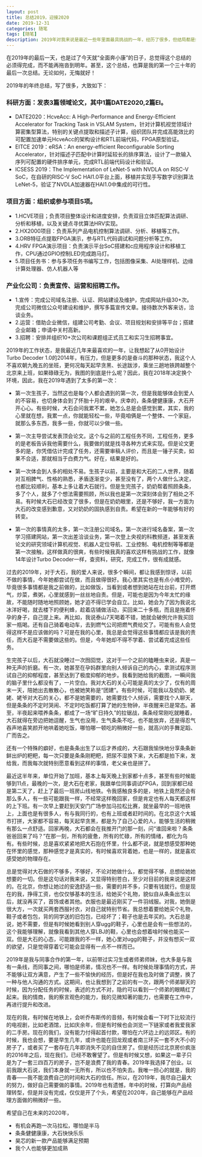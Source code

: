 ```yaml
---
layout: post
title: 总结2019，迎接2020
date: 2019-12-31
categories: 随笔
tags: [随笔]
description: 2019年对我来说是最近一些年里面最具挑战的一年，经历了很多，但结局都是好的。人们总说，向上的路总是很艰难，所以，我也可以说，2019年，我没有虚度光阴，我应该是在向上走，而不是原地踏步。
---
```


在2019年的最后一天，也是过了今天就“全面奔小康”的日子，总觉得这个总结的必须得完成，而不能再拖沓到明年。甚至，这个总结，也算是我的第一个三十年的最后一次总结。无论如何，无悔就好！

2019年的年终总结，写了很多，大致如下：

### 科研方面：发表3篇领域论文，其中1篇DATE2020,2篇EI。

- DATE2020：HcveAcc: A High-Performance and Energy-Efficient Accelerator for Tracking Task in VSLAM System，针对计算机视觉领域计算密集型算法，特别的关键点提取和描述子计算，组织团队并完成高能效比的可配置加速单元HcveAcc的架构设计和RTL前端代码，FPGA原型验证。
- EITCE 2019：eRSA：An energy-efficient Reconfigurable Sorting Accelerator，针对描述子匹配中计算时延较长的排序算法，设计了一款输入序列可配置的硬件排序单元，完成RTL前端代码设计和验证。
- ICSESS 2019：The Implementation of LeNet-5 with NVDLA on RISC-V SoC，在自研的RISC-V SoC HAI1.0平台上面，移植并实现手写数字识别算法LeNet-5，验证了NVDLA加速器在HAI1.0中集成的可行性。

### 项目方面：组织或参与项目5项。

- 1.HCVE项目；负责项目整体设计和进度安排，负责双目立体匹配算法调研、分析和移植，以及关键点寻优算法HRV实现。
- 2.HX2000项目：负责系列产品电机控制算法调研、分析、移植等工作。
- 3.ORB特征点提取FPGA演示，参与RTL代码调试和问题分析等工作。
- 4.HRV FPGA演示项目：负责演示平台SoC搭建和c应用程序设计和移植工作，CPU通过GPIO控制LED完成跑马灯。
- 5.项目任务书：参与多项任务书编写工作，包括图像采集、AI处理样机、边缘计算处理器、仿人机器人等

### 产业化公司：负责宣传、运营和招聘工作。

- 1.宣传：完成公司域名注册、认证、网站建设及维护，完成网站升级30+次。完成公司微信公众号建设和维护，撰写多篇宣传文章。接待数次外客来访，洽谈业务。
- 2.运营：借助企业微信，组建公司考勤、会议、项目规划和安排等平台；搭建企业邮箱；申请中关村高新。
- 3.招聘：安排并组织10+次公司和课题组正式员工和实习生招聘事宜。

2019年的工作状态，是我最近几年来最喜欢的一年，让我想起了从0开始设计Turbo Decoder 1.0的2014年，有压力，但是更多的是奋斗的那种状态，我这个人不喜欢朝九晚五的坐班，更何况每天起早贪黑、长途跋涉，乘坐三趟地铁跨越整个北京来上班，如果碌碌无为，我图的到底是什么呢？因此，我在2018年决定换个环境，因此，我在2019年遇到了太多的第一次：

- 第一次生孩子，当然这也是每个人都会遇到的第一次，但是我能够体会到爱人的不容易，也切身体会到了怀胎十月的艰辛。庆幸的，条条健健康康，大石开开心心。有些时候，大石会问我累不累，她怎么总是会感觉到累，其实，我的心里就在想，我累一点，你就能轻松一些，毕竟咱俩是一个整体、一个家庭，就那么多东西，我多一些，你就可以少做一些。

- 第一次主导尝试发表顶会论文。这个与之前的工程任务不同，工程任务，更多的是老板告诉我他需要什么，我要做的就是找寻各种方式来实现。但是论文更多的是，你凭借估计完成了任务，还需要审稿人评价，而且是一锤子买卖，如果不合适，那就相当于白费力气。好在，结果是好的。

- 第一次体会到人多的相处不易。生孩子以前，主要是和大石的二人世界，随着对互相脾气、性格的熟悉，矛盾逐渐变少，甚至没有了，两个人做什么决定，也都比较顺利，基本上多让着大石就行。但是生完孩子，奶奶帮着照顾条条，多了个人，就多了个想法需要照顾，所以我也是第一次深刻体会到了相处之不易。有时候大石已经改变了很多，但是在奶奶眼里，还是不够好，我一方面为大石的改变感到歉意，又对奶奶的固执感到自责。希望在新的一年能够有好的转变。

- 第一次的事情真的太多，第一次注册公司域名，第一次进行域名备案，第一次学习搭建网站，第一次出差洽谈业务，第一次登上央视的科教频道，甚至发表论文的研究领域计算机视觉、机器人定位导航、工业控制、电机控制等等都是第一次接触，这样做真的很爽，有些时候我真的喜欢这样有挑战的工作，就像14年设计Turbo Decoder一样，查资料，研究，完成工作，很有成就感。

过去的2019年，对于大石，我的爱人来说，很多个瞬间，都让我感到惊讶，以前不做的事情，今年她都尝试在做，而且做得很好。我心里其实也是有点小难受的，毕竟很多事情都是我之前做的，比如做饭，当看到或者想到她站在灶台前，打开燃气，炒菜，煮粥，心里就感到一丝丝地自责。但是，可能也是因为今年太忙的缘故，不能随时随地地照顾她，她才迫不得已学会自立。比如，她会为了因为我说北冰洋好喝，就去楼下的便利蜂，趁着店铺做活动，买回来二十多瓶，而且是拖着怀孕的身子，自己提上来。再比如，我说泰山7天喝着不错，她就会破例允许我买回家一瓶喝。还有自己骑着电动车，去到燃气公司把燃气费给交了。可能有些人会觉得这样不是应该做的吗？可是在我的心里，我总是会觉得这些事情都应该是我的责任，而大石是不需要做这些的。但是，今年她却不得不学着、尝试着完成这些任务。

生完孩子以后，大石就没睡过一次囫囵觉，这对于一个之前的瞌睡虫来说，真是一种无声的折磨。有一次，她甚至在孕妈群里向别人倾诉自己的内心，拿测试程序测试自己的抑郁程度，甚至达到了极度抑郁的地步。我看到她给我的截图，一瞬间我的脑子里什么都没有了，一片空白。我对大石的关心可能是真的太少了，仅有的周末一天，陪她出去散散心，也被她笑称是“团建”。有些时候，可能我以及奶奶、姥姥、姥爷对大石的关心，都不是她需要的，她需要找个人倾诉，需要找个人聊天，但是条条的不定时哭闹、不定时吃饭都打算了她的生物钟，半夜醒来已是常态。甚至，半夜起来喂养条条，都成了一场“旷日持久”的拉锯战，条条经常刚吃就睡着，大石就得在旁边把她逗醒，生气也没用，生气条条不吃，也不能放弃，还是得忍气吞声地喜笑颜开地哄着她吃饭，哪怕哪一顿吃的稍微好一些，就高兴的手舞足蹈、广而告之。

还有一个特殊的癖好，也是条条出生了以后才养成的，大石跟我愉快地分享条条新鲜出炉的粑粑，每一次只要是条条刚粑粑，把尿不湿换下来，大石都是拍下来，发给我，而我每次就特别愿意看到这样的事情，老父亲也是拼了。

最近这半年来，单位开始了加班，基本上每天晚上到家都十点多，甚至有些时候能够到11点，最晚的一次，是大石在老家，我跟单位同事调试FPGA，回到家都已经是第二天了，赶上了最后一班房山线地铁。令我感触良多的是，地铁上竟然还会有那么多人，有一些可能跟我一样，不经常这样晚回家，但是肯定也有人每天都这样的上下班。有一次早上要赶到天安门广场参加马拉松比赛，就坐最早的一班地铁上，上面也是有很多人，有与我同行的，也有上班或者赶时间的。在北京这个大城市打拼，大家都不容易，每天起早贪黑，都是为了自己心爱的人，能够生活的稍微有那么一点舒适。回家再晚，大石都会在我推开门的那一刻，问“谁回来啦？条条爸爸回来了吗？”在那一刻，所有的疲惫，所有的忙碌，所有的情绪，都化为乌有。有些时候，总是喜欢紧紧地把大石抱在怀里，什么都不说，就是想感受那种她在怀里的感觉，那种感觉才是真实的，有时候喜欢背着她，也是一样的，就是喜欢感受她的物理存在。

总是觉得对大石做的不够多，不够好，不论对她做什么，都觉得不够，总想给她她想要的一切。但是这句话对我来说，又显得特别苍白，至少对目前的我来说是这样的。在北京，你想让她过的安逸舒适一些，需要的并不多，只要有钱就行。但是现在的我，挣得工资，也仅仅够基本的生活，给她买个礼物，貌似自从条条出生以后，就没再买了，首饰或者其他。衣服也是最近刚买了一件羽绒服。对我，她倒是很大方，一次就买两套西服衬衣，对自己就特别节省。我总想着要给她买个礼物，鞋子或者包包，背的同学送的旧包包，已经坏了；鞋子也是去年买的。大石总是说，她不需要，但是有时候她看到别人穿ugg的鞋子，心里也是会有一些想法的，这个我能够理解，就像我看到其他人穿LBJ的鞋，心里也会想着啥时候也能买一双。但是大石的心态，可能跟我的不一样，她心里对ugg的鞋子，并没有想买一双的欲望，只是觉得穿着它可能会显得有一点不一样而已。

2019年是我与同事合作的第一年，以前带过实习生或者师弟师妹，也大多是与我有一条线，而同事之间，哪怕是师弟，情况也不一样。有时候处理事情的方式，并不能够让双方满意，产生了一些不愉快的经历，但是好在我也及时做了调整，换了一种与他人沟通的方式。这期间，也让我想到了之前的有一次，跟两个师弟聊天的时候，因为分配任务的时候，表述的方式不对，隐约可以看到一个师弟的眼睛红了起来。我的情商，我的察言观色的能力，我的见微知著的能力，也需要在工作中，再进行提升和改进。

现在的我，有时候在地铁上，会听乔布斯传的音频，有时候会看一下时下比较流行的电视剧，比如老酒馆，比如庆余年，但是有时候也会浏览一下链家或者我爱我家的二手房。现在的我们，没有能力付得起首付款，哪怕在六环边上的远郊区。有的时候，我也会想，要是早生几年，或许也能在回龙观或者南三环买一套不大不小的房子了，或者买了一套存在几年即消失不见的自住房了。但是经历过北京房价疯涨的2016年之后，现在我们，已经不敢奢望了。但是有时候又想，如果这一辈子只是为了一套三四百万的房子，岂不是浪费了我的青春。2019年我选择了创业。以前我跟大石说，我们本身就一无所有，所以也不怕失去。我唯一担心的就是，我的青春——我不能浪费自己的时间和大石的信任。所以，在2019年，我尽自己最大的努力，做好自己需要做的事情。2019年也有遗憾，年中的时候，打算向产品经理转型，但是并没有完成，仅仅是开了个头，希望在2020年，自己能够在产品经理方面做的稍微好一些。


希望自己在未来的2020年，
- 有机会再跑一次马拉松，哪怕是半马
- 条条健健康康，大石快快乐乐
- 昊芯的新一款产品能够满足预期
- 我个人也能够更加成熟





































